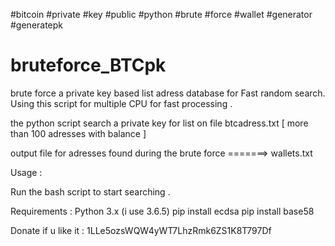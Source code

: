#bitcoin #private #key #public #python #brute #force #wallet #generator #generatepk


# bruteforce_BTCpk
brute force a private key based list adress database for Fast random search.
Using this script for multiple CPU for fast processing .

the python script search a private key for list on file btcadress.txt [ more than 100 adresses with balance ]

output file for adresses found during the brute force =======> wallets.txt

Usage :

Run the bash script to start searching .

Requirements :
Python 3.x (i use 3.6.5)
pip install ecdsa
pip install base58


Donate if u like it : 1LLe5ozsWQW4yWT7LhzRmk6ZS1K8T797Df
